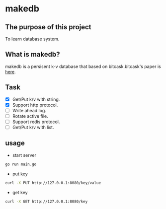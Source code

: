 # makedb

## The purpose of this project
To learn database system.

## What is makedb?
makedb is a persisent k-v database that based on bitcask.bitcask's paper is [here](https://riak.com/assets/bitcask-intro.pdf). 

## Task
- [x] Get/Put k/v with string.
- [x] Support http protocol.
- [ ] Write ahead log.
- [ ] Rotate active file.
- [ ] Support redis protocol.
- [ ] Get/Put k/v with list.

## usage
- start server
```bash
go run main.go
```
- put key
```bash
curl -X PUT http://127.0.0.1:8080/key/value
```
- get key
```bash
curl -X GET http://127.0.0.1:8080/key
```